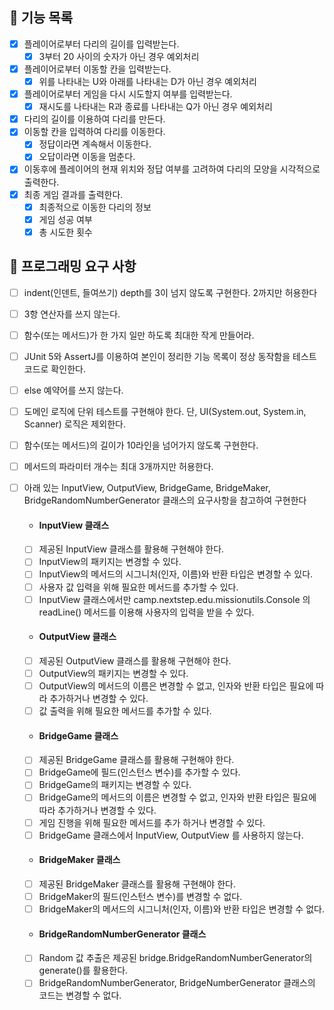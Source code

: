 ## 🚩 기능 목록
- [X] 플레이어로부터 다리의 길이를 입력받는다.
  - [X] 3부터 20 사이의 숫자가 아닌 경우 예외처리
- [X] 플레이어로부터 이동할 칸을 입력받는다.
  - [X] 위를 나타내는 U와 아래를 나타내는 D가 아닌 경우 예외처리
- [X] 플레이어로부터 게임을 다시 시도할지 여부를 입력받는다.
  - [X] 재시도를 나타내는 R과 종료를 나타내는 Q가 아닌 경우 예외처리
- [X] 다리의 길이를 이용하여 다리를 만든다.
- [X] 이동할 칸을 입력하여 다리를 이동한다.
  - [X] 정답이라면 계속해서 이동한다.
  - [X] 오답이라면 이동을 멈춘다.
- [X] 이동후에 플레이어의 현재 위치와 정답 여부를 고려하여 다리의 모양을 시각적으로 출력한다.
- [X] 최종 게임 결과를 출력한다.
  - [X] 최종적으로 이동한 다리의 정보
  - [X] 게임 성공 여부
  - [X] 총 시도한 횟수

## 🎯 프로그래밍 요구 사항
- [ ] indent(인덴트, 들여쓰기) depth를 3이 넘지 않도록 구현한다. 2까지만 허용한다
- [ ] 3항 연산자를 쓰지 않는다.
- [ ] 함수(또는 메서드)가 한 가지 일만 하도록 최대한 작게 만들어라.
- [ ] JUnit 5와 AssertJ를 이용하여 본인이 정리한 기능 목록이 정상 동작함을 테스트 코드로 확인한다.
- [ ] else 예약어를 쓰지 않는다.
- [ ] 도메인 로직에 단위 테스트를 구현해야 한다. 단, UI(System.out, System.in, Scanner) 로직은 제외한다.
- [ ] 함수(또는 메서드)의 길이가 10라인을 넘어가지 않도록 구현한다.
- [ ] 메서드의 파라미터 개수는 최대 3개까지만 허용한다.
- [ ] 아래 있는 InputView, OutputView, BridgeGame, BridgeMaker, BridgeRandomNumberGenerator 클래스의 요구사항을 참고하여 구현한다
  
  - #### InputView 클래스
  - [ ] 제공된 InputView 클래스를 활용해 구현해야 한다.
  - [ ] InputView의 패키지는 변경할 수 있다.
  - [ ] InputView의 메서드의 시그니처(인자, 이름)와 반환 타입은 변경할 수 있다.
  - [ ] 사용자 값 입력을 위해 필요한 메서드를 추가할 수 있다.
  - [ ] InputView 클래스에서만 camp.nextstep.edu.missionutils.Console 의 readLine() 메서드를 이용해 사용자의 입력을 받을 수 있다.
  
  - #### OutputView 클래스
  - [ ] 제공된 OutputView 클래스를 활용해 구현해야 한다.
  - [ ] OutputView의 패키지는 변경할 수 있다.
  - [ ] OutputView의 메서드의 이름은 변경할 수 없고, 인자와 반환 타입은 필요에 따라 추가하거나 변경할 수 있다.
  - [ ] 값 출력을 위해 필요한 메서드를 추가할 수 있다.
  
  - #### BridgeGame 클래스
  - [ ] 제공된 BridgeGame 클래스를 활용해 구현해야 한다.
  - [ ] BridgeGame에 필드(인스턴스 변수)를 추가할 수 있다.
  - [ ] BridgeGame의 패키지는 변경할 수 있다.
  - [ ] BridgeGame의 메서드의 이름은 변경할 수 없고, 인자와 반환 타입은 필요에 따라 추가하거나 변경할 수 있다.
  - [ ] 게임 진행을 위해 필요한 메서드를 추가 하거나 변경할 수 있다.
  - [ ] BridgeGame 클래스에서 InputView, OutputView 를 사용하지 않는다.
  
  - #### BridgeMaker 클래스
  - [ ] 제공된 BridgeMaker 클래스를 활용해 구현해야 한다.
  - [ ] BridgeMaker의 필드(인스턴스 변수)를 변경할 수 없다.
  - [ ] BridgeMaker의 메서드의 시그니처(인자, 이름)와 반환 타입은 변경할 수 없다.
  
  - #### BridgeRandomNumberGenerator 클래스
  - [ ] Random 값 추출은 제공된 bridge.BridgeRandomNumberGenerator의 generate()를 활용한다.
  - [ ] BridgeRandomNumberGenerator, BridgeNumberGenerator 클래스의 코드는 변경할 수 없다.
